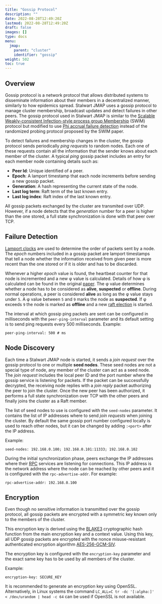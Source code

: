 ```yaml
---
title: "Gossip Protocol"
description: ""
date: 2022-08-28T12:49:20Z
lastmod: 2022-08-28T12:49:20Z
draft: false
images: []
type: docs
menu:
  jmap:
    parent: "cluster"
    identifier: "gossip"
weight: 502
toc: true
---
```


## Overview

Gossip protocol is a network protocol that allows distributed systems to disseminate information about their
members in a decentralized manner, similarly to how epidemics spread. Stalwart JMAP uses a gossip protocol to 
manage cluster membership, broadcast updates and detect failures in other peers. The gossip protocol used
in Stalwart JMAP is similar to the
[Scalable Weakly-consistent Infection-style process group Membership](https://ieeexplore.ieee.org/document/1028914) (SWIM) protocol
but modified to use [Phi accrual failure detection](https://www.researchgate.net/publication/29682135_The_ph_accrual_failure_detector) instead
of the randomized probing protocol proposed by the SWIM paper.

To detect failures and membership changes in the cluster, the gossip protocol sends periodically *ping requests* to random nodes. 
Each one of these requests contain all the information that the sender knows about each member of the cluster. 
A typical *ping* gossip packet includes an entry for each member node containing details such as:

- __Peer Id__: Unique identified of a peer.
- __Epoch__: A lamport timestamp that each node increments before sending a new gossip packet.
- __Generation__: A hash representing the current state of the node.
- __Last log term__: Raft term of the last known entry.
- __Last log index__: Raft index of the last known entry.

All gossip packets exchanged by the cluster are transmited over UDP. However, if a node detects that the *generation* number for a peer is higher than the one stored, a full
state synchronization is done with that peer over TCP.

## Failure Detection

[Lamport clocks](http://lamport.azurewebsites.net/pubs/time-clocks.pdf) are used to determine the order of packets
sent by a node. The *epoch* numbers included in a gossip packet are lamport timestamps that tell a node whether the information received from given peer is
more recent than the one stored or if it is older and has to be discarded. 

Whenever a higher *epoch* value is found, the heartbeat counter for that node is incremented and a new φ value is calculated. 
Details of how φ is calculated can be found in the original [paper](https://www.researchgate.net/publication/29682135_The_ph_accrual_failure_detector).
The φ value determines whether a node has to be considered as __alive__, __suspected__ or __offline__. During normal operations, a peer is considered __alive__ 
as long as the φ value stays under ``5``. A φ value between ``5`` and ``9`` marks the node as __suspected__.
If φ exceeds ``9`` the node is marked as __offline__ and a new [raft election](/jmap/cluster/raft) is started.

The interval at which gossip ping packets are sent can be configured in milliseconds with the ``peer-ping-interval`` parameter
and its default setting is to send ping requests every 500 milliseconds. Example:

```
peer-ping-interval: 500 # ms
```

## Node Discovery

Each time a Stalwart JMAP node is started, it sends a *join request* over the gossip protocol to one or multiple **seed nodes**.
These seed nodes are not a special type of node, any member of the cluster can act as a seed node.
The *join request* includes the local peer ID and the port number where the gossip service is listening for packets.
If the packet can be successfully decrypted, the receiving node replies with a *join reply* packet authorizing the peer to join the cluster.
Once the new peer has been authorized, it performs a full state synchronization over TCP with the other peers and finally joins the cluster as a Raft member.

The list of seed nodes to use is configured with the ``seed-nodes`` parameter. It contains the list of IP addresses where to send
*join requests* when joining the cluster. By default the same gossip port number configured locally is used to reach other nodes, but it can be changed
by adding ``:<port>`` after the IP address. 

Example:

```
seed-nodes: 192.168.0.100; 192.168.0.101:11333; 192.168.0.102
```

During the initial synchronization phase, peers exchange the IP addresses where their [RPC](/cluster/rpc/) services 
are listening for connections. This IP address is the network address where the node can be reached by other peers and
it is configured with the ``rpc-advertise-addr``. For example:

```
rpc-advertise-addr: 192.168.0.100
```

## Encryption

Even though no sensitive information is transmitted over the gossip protocol, all gossip
packets are encrypted with a symmetric key known only to the members of the cluster.

This encryption key is derived using the [BLAKE3](https://en.wikipedia.org/wiki/BLAKE_(hash_function)#BLAKE3)
cryptographic hash function from the main encryption key and a context value.
Using this key, all UDP gossip packets are encrypted with the
nonce misuse-resistant authenticated encryption algorithm [AES-256-GCM-SIV](https://www.rfc-editor.org/rfc/rfc8452).

The encryption key is configured with the ``encryption-key`` parameter and the exact same key
has to be used by all members of the cluster.

Example:

```
encryption-key: SECURE_KEY
```

It is recommended to generate an encryption key using OpenSSL. Alternatively, in Linux systems the command
``LC_ALL=C tr -dc '[:alpha:]' < /dev/urandom | head -c 64`` can be used if OpenSSL is not available.
